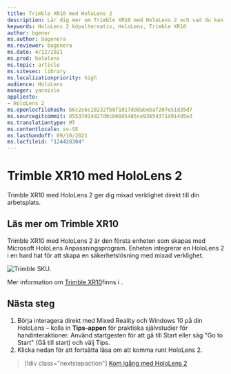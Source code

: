 ```yaml
---
title: Trimble XR10 med HoloLens 2
description: Lär dig mer om Trimble XR10 med HoloLens 2 och vad du kan göra när du har skaffat en egen.
keywords: HoloLens 2 köpalternativ, HoloLens, Trimble XR10
author: bgener
ms.author: bogenera
ms.reviewer: bogenera
ms.date: 4/12/2021
ms.prod: hololens
ms.topic: article
ms.sitesec: library
ms.localizationpriority: high
audience: HoloLens
manager: yannisle
appliesto:
- HoloLens 2
ms.openlocfilehash: b6c2c6c10232fb8f1817dddabebaf207e51d35d7
ms.sourcegitcommit: 05537014d27d9cb60d5485ce93654371d914d5e3
ms.translationtype: MT
ms.contentlocale: sv-SE
ms.lasthandoff: 09/10/2021
ms.locfileid: "124428304"
---
```

# <a name="trimble-xr10-with-hololens-2"></a>Trimble XR10 med HoloLens 2

Trimble XR10 med HoloLens 2 ger dig mixad verklighet direkt till din arbetsplats.

## <a name="learn-about-trimble-xr10"></a>Läs mer om Trimble XR10

Trimble XR10 med HoloLens 2 är den första enheten som skapas med Microsoft HoloLens Anpassningsprogram. Enheten integrerar en HoloLens 2 i en hard hat för att skapa en säkerhetslösning med mixad verklighet.

![Trimble SKU.](./images/trimble-ed.png)

Mer information om [Trimble XR10](https://fieldtech.trimble.com/en/product/trimble-xr10-with-hololens-2)finns i .

## <a name="next-steps"></a>Nästa steg

1. Börja interagera direkt med Mixed Reality och Windows 10 på din HoloLens – kolla in **Tips-appen** för praktiska självstudier för handinteraktioner. Använd startgesten för att gå till Start eller säg "Go to Start" (Gå till start) och välj Tips.
1. Klicka nedan för att fortsätta läsa om att komma runt HoloLens 2.

> [!div class="nextstepaction"]
> [Kom igång med HoloLens 2](hololens2-basic-usage.md)